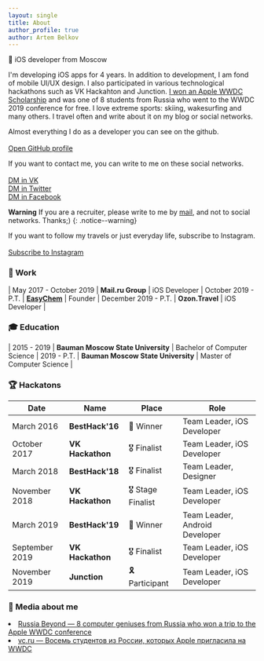 ```yaml
---
layout: single
title: About
author_profile: true
author: Artem Belkov
---
```


 iOS developer from Moscow

I'm developing iOS apps for 4 years. In addition to development, I am fond of mobile UI/UX design. I also participated in various technological hackathons such as VK Hackahton and Junction. <a target="_blank" href="https://www.rbth.com/science-and-tech/330454-wwdc-apple-russia-winners">I won an Apple WWDC Scholarship</a> and was one of 8 students from Russia who went to the WWDC 2019 conference for free. I love extreme sports: skiing, wakesurfing and many others. I travel often and write about it on my blog or social networks.

Almost everything I do as a developer you can see on the github.
<br><br>
<a href="https://github.com/bestk1ngarthur" class="btn btn--inverse social-icons">
    <i class="fab fa-fw fa-github" aria-hidden="true"></i> Open GitHub profile
</a>

If you want to contact me, you can write to me on these social networks.
<br><br>
<a href="https://vk.com/write81399783" class="btn btn--inverse social-icons">
    <i class="fab fa-fw fa-vk" aria-hidden="true"></i> DM in VK
</a>
<br>
<a href="https://twitter.com/messages/compose?recipient_id=bestK1ngArthur" class="btn btn--inverse social-icons">
    <i class="fab fa-fw fa-twitter" aria-hidden="true"></i> DM in Twitter
</a>
<br>
<a href="https://m.me/bestK1ngArthur" class="btn btn--inverse social-icons">
    <i class="fab fa-fw fa-facebook" aria-hidden="true"></i> DM in Facebook
</a>

**Warning** If you are a recruiter, please write to me by [mail](mailto:artem-belkov@mail.ru), and not to social networks. Thanks;)
{: .notice--warning}

If you want to follow my travels or just everyday life, subscribe to Instagram. 
<br><br>
<a href="https://www.instagram.com/bestK1ngArthur" class="btn btn--inverse social-icons">
    <i class="fab fa-fw fa-instagram" aria-hidden="true"></i> Subscribe to Instagram
</a>

### 💼 Work

| May 2017 - October 2019 | **Mail.ru Group** | iOS Developer
| October 2019 - P.T. | **<a target="_blank" href="https://easychem.app">EasyChem</a>** | Founder
| December 2019 - P.T. | **Ozon.Travel** | iOS Developer |

### 🎓 Education

| 2015 - 2019 | **Bauman Moscow State University** | Bachelor of Computer Science
| 2019 - P.T. | **Bauman Moscow State University** | Master of Computer Science |

### 🏆 Hackatons

| Date | Name | Place | Role
| --- | --- | --- | ---
| March 2016 | **BestHack'16** | 🥇 Winner | Team Leader, iOS Developer
| October 2017 | **VK Hackathon** | 🎖 Finalist | Team Leader, iOS Developer
| March 2018 | **BestHack'18** | 🎖 Finalist | Team Leader, Designer
| November 2018 | **VK Hackathon** | 🎖 Stage Finalist | Team Leader, iOS Developer
| March 2019 | **BestHack'19** | 🥈 Winner | Team Leader, Android Developer
| September 2019 | **VK Hackathon** | 🎖 Finalist | Team Leader, iOS Developer
| November 2019 | **Junction** | 🎗 Participant | Team Leader, iOS Developer |

### 🔗 Media about me
<li><a target="_blank" href="https://www.rbth.com/science-and-tech/330454-wwdc-apple-russia-winners">Russia Beyond — 8 computer geniuses from Russia who won a trip to the Apple WWDC conference</a></li>
<li><a target="_blank" href="https://vc.ru/68258">vc.ru — Восемь студентов из России, которых Apple пригласила на WWDC</a></li>
